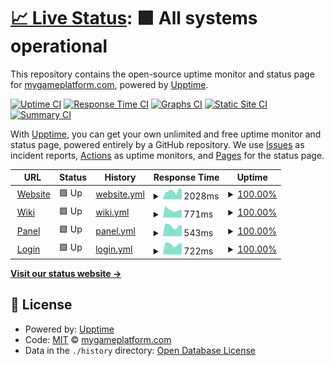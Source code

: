 # [📈 Live Status](https://mygameplatform.github.io/status): <!--live status--> **🟩 All systems operational**

This repository contains the open-source uptime monitor and status page for [mygameplatform.com](https://mygameplatform.com), powered by [Upptime](https://github.com/upptime/upptime).

[![Uptime CI](https://github.com/mygameplatform/status/workflows/Uptime%20CI/badge.svg)](https://github.com/mygameplatform/status/actions?query=workflow%3A%22Uptime+CI%22)
[![Response Time CI](https://github.com/mygameplatform/status/workflows/Response%20Time%20CI/badge.svg)](https://github.com/mygameplatform/status/actions?query=workflow%3A%22Response+Time+CI%22)
[![Graphs CI](https://github.com/mygameplatform/status/workflows/Graphs%20CI/badge.svg)](https://github.com/mygameplatform/status/actions?query=workflow%3A%22Graphs+CI%22)
[![Static Site CI](https://github.com/mygameplatform/status/workflows/Static%20Site%20CI/badge.svg)](https://github.com/mygameplatform/status/actions?query=workflow%3A%22Static+Site+CI%22)
[![Summary CI](https://github.com/mygameplatform/status/workflows/Summary%20CI/badge.svg)](https://github.com/mygameplatform/status/actions?query=workflow%3A%22Summary+CI%22)

With [Upptime](https://upptime.js.org), you can get your own unlimited and free uptime monitor and status page, powered entirely by a GitHub repository. We use [Issues](https://github.com/mygameplatform/status/issues) as incident reports, [Actions](https://github.com/mygameplatform/status/actions) as uptime monitors, and [Pages](https://mygameplatform.github.io/status) for the status page.

<!--start: status pages-->
<!-- This summary is generated by Upptime (https://github.com/upptime/upptime) -->
<!-- Do not edit this manually, your changes will be overwritten -->
<!-- prettier-ignore -->
| URL | Status | History | Response Time | Uptime |
| --- | ------ | ------- | ------------- | ------ |
| <img alt="" src="https://favicons.githubusercontent.com/www.mygameplatform.com" height="13"> [Website](https://www.mygameplatform.com) | 🟩 Up | [website.yml](https://github.com/mygameplatform/status/commits/HEAD/history/website.yml) | <details><summary><img alt="Response time graph" src="./graphs/website/response-time-week.png" height="20"> 2028ms</summary><br><a href="https://status.mygameplatform.com/history/website"><img alt="Response time 2023" src="https://img.shields.io/endpoint?url=https%3A%2F%2Fraw.githubusercontent.com%2Fmygameplatform%2Fstatus%2FHEAD%2Fapi%2Fwebsite%2Fresponse-time.json"></a><br><a href="https://status.mygameplatform.com/history/website"><img alt="24-hour response time 2142" src="https://img.shields.io/endpoint?url=https%3A%2F%2Fraw.githubusercontent.com%2Fmygameplatform%2Fstatus%2FHEAD%2Fapi%2Fwebsite%2Fresponse-time-day.json"></a><br><a href="https://status.mygameplatform.com/history/website"><img alt="7-day response time 2028" src="https://img.shields.io/endpoint?url=https%3A%2F%2Fraw.githubusercontent.com%2Fmygameplatform%2Fstatus%2FHEAD%2Fapi%2Fwebsite%2Fresponse-time-week.json"></a><br><a href="https://status.mygameplatform.com/history/website"><img alt="30-day response time 1826" src="https://img.shields.io/endpoint?url=https%3A%2F%2Fraw.githubusercontent.com%2Fmygameplatform%2Fstatus%2FHEAD%2Fapi%2Fwebsite%2Fresponse-time-month.json"></a><br><a href="https://status.mygameplatform.com/history/website"><img alt="1-year response time 2023" src="https://img.shields.io/endpoint?url=https%3A%2F%2Fraw.githubusercontent.com%2Fmygameplatform%2Fstatus%2FHEAD%2Fapi%2Fwebsite%2Fresponse-time-year.json"></a></details> | <details><summary><a href="https://status.mygameplatform.com/history/website">100.00%</a></summary><a href="https://status.mygameplatform.com/history/website"><img alt="All-time uptime 98.02%" src="https://img.shields.io/endpoint?url=https%3A%2F%2Fraw.githubusercontent.com%2Fmygameplatform%2Fstatus%2FHEAD%2Fapi%2Fwebsite%2Fuptime.json"></a><br><a href="https://status.mygameplatform.com/history/website"><img alt="24-hour uptime 100.00%" src="https://img.shields.io/endpoint?url=https%3A%2F%2Fraw.githubusercontent.com%2Fmygameplatform%2Fstatus%2FHEAD%2Fapi%2Fwebsite%2Fuptime-day.json"></a><br><a href="https://status.mygameplatform.com/history/website"><img alt="7-day uptime 100.00%" src="https://img.shields.io/endpoint?url=https%3A%2F%2Fraw.githubusercontent.com%2Fmygameplatform%2Fstatus%2FHEAD%2Fapi%2Fwebsite%2Fuptime-week.json"></a><br><a href="https://status.mygameplatform.com/history/website"><img alt="30-day uptime 100.00%" src="https://img.shields.io/endpoint?url=https%3A%2F%2Fraw.githubusercontent.com%2Fmygameplatform%2Fstatus%2FHEAD%2Fapi%2Fwebsite%2Fuptime-month.json"></a><br><a href="https://status.mygameplatform.com/history/website"><img alt="1-year uptime 98.02%" src="https://img.shields.io/endpoint?url=https%3A%2F%2Fraw.githubusercontent.com%2Fmygameplatform%2Fstatus%2FHEAD%2Fapi%2Fwebsite%2Fuptime-year.json"></a></details>
| <img alt="" src="https://favicons.githubusercontent.com/wiki.mygameplatform.com" height="13"> [Wiki](https://wiki.mygameplatform.com:1010) | 🟩 Up | [wiki.yml](https://github.com/mygameplatform/status/commits/HEAD/history/wiki.yml) | <details><summary><img alt="Response time graph" src="./graphs/wiki/response-time-week.png" height="20"> 771ms</summary><br><a href="https://status.mygameplatform.com/history/wiki"><img alt="Response time 896" src="https://img.shields.io/endpoint?url=https%3A%2F%2Fraw.githubusercontent.com%2Fmygameplatform%2Fstatus%2FHEAD%2Fapi%2Fwiki%2Fresponse-time.json"></a><br><a href="https://status.mygameplatform.com/history/wiki"><img alt="24-hour response time 762" src="https://img.shields.io/endpoint?url=https%3A%2F%2Fraw.githubusercontent.com%2Fmygameplatform%2Fstatus%2FHEAD%2Fapi%2Fwiki%2Fresponse-time-day.json"></a><br><a href="https://status.mygameplatform.com/history/wiki"><img alt="7-day response time 771" src="https://img.shields.io/endpoint?url=https%3A%2F%2Fraw.githubusercontent.com%2Fmygameplatform%2Fstatus%2FHEAD%2Fapi%2Fwiki%2Fresponse-time-week.json"></a><br><a href="https://status.mygameplatform.com/history/wiki"><img alt="30-day response time 839" src="https://img.shields.io/endpoint?url=https%3A%2F%2Fraw.githubusercontent.com%2Fmygameplatform%2Fstatus%2FHEAD%2Fapi%2Fwiki%2Fresponse-time-month.json"></a><br><a href="https://status.mygameplatform.com/history/wiki"><img alt="1-year response time 896" src="https://img.shields.io/endpoint?url=https%3A%2F%2Fraw.githubusercontent.com%2Fmygameplatform%2Fstatus%2FHEAD%2Fapi%2Fwiki%2Fresponse-time-year.json"></a></details> | <details><summary><a href="https://status.mygameplatform.com/history/wiki">100.00%</a></summary><a href="https://status.mygameplatform.com/history/wiki"><img alt="All-time uptime 97.65%" src="https://img.shields.io/endpoint?url=https%3A%2F%2Fraw.githubusercontent.com%2Fmygameplatform%2Fstatus%2FHEAD%2Fapi%2Fwiki%2Fuptime.json"></a><br><a href="https://status.mygameplatform.com/history/wiki"><img alt="24-hour uptime 100.00%" src="https://img.shields.io/endpoint?url=https%3A%2F%2Fraw.githubusercontent.com%2Fmygameplatform%2Fstatus%2FHEAD%2Fapi%2Fwiki%2Fuptime-day.json"></a><br><a href="https://status.mygameplatform.com/history/wiki"><img alt="7-day uptime 100.00%" src="https://img.shields.io/endpoint?url=https%3A%2F%2Fraw.githubusercontent.com%2Fmygameplatform%2Fstatus%2FHEAD%2Fapi%2Fwiki%2Fuptime-week.json"></a><br><a href="https://status.mygameplatform.com/history/wiki"><img alt="30-day uptime 100.00%" src="https://img.shields.io/endpoint?url=https%3A%2F%2Fraw.githubusercontent.com%2Fmygameplatform%2Fstatus%2FHEAD%2Fapi%2Fwiki%2Fuptime-month.json"></a><br><a href="https://status.mygameplatform.com/history/wiki"><img alt="1-year uptime 97.65%" src="https://img.shields.io/endpoint?url=https%3A%2F%2Fraw.githubusercontent.com%2Fmygameplatform%2Fstatus%2FHEAD%2Fapi%2Fwiki%2Fuptime-year.json"></a></details>
| <img alt="" src="https://favicons.githubusercontent.com/panel.mygameplatform.com" height="13"> [Panel](https://panel.mygameplatform.com:1005) | 🟩 Up | [panel.yml](https://github.com/mygameplatform/status/commits/HEAD/history/panel.yml) | <details><summary><img alt="Response time graph" src="./graphs/panel/response-time-week.png" height="20"> 543ms</summary><br><a href="https://status.mygameplatform.com/history/panel"><img alt="Response time 572" src="https://img.shields.io/endpoint?url=https%3A%2F%2Fraw.githubusercontent.com%2Fmygameplatform%2Fstatus%2FHEAD%2Fapi%2Fpanel%2Fresponse-time.json"></a><br><a href="https://status.mygameplatform.com/history/panel"><img alt="24-hour response time 516" src="https://img.shields.io/endpoint?url=https%3A%2F%2Fraw.githubusercontent.com%2Fmygameplatform%2Fstatus%2FHEAD%2Fapi%2Fpanel%2Fresponse-time-day.json"></a><br><a href="https://status.mygameplatform.com/history/panel"><img alt="7-day response time 543" src="https://img.shields.io/endpoint?url=https%3A%2F%2Fraw.githubusercontent.com%2Fmygameplatform%2Fstatus%2FHEAD%2Fapi%2Fpanel%2Fresponse-time-week.json"></a><br><a href="https://status.mygameplatform.com/history/panel"><img alt="30-day response time 552" src="https://img.shields.io/endpoint?url=https%3A%2F%2Fraw.githubusercontent.com%2Fmygameplatform%2Fstatus%2FHEAD%2Fapi%2Fpanel%2Fresponse-time-month.json"></a><br><a href="https://status.mygameplatform.com/history/panel"><img alt="1-year response time 572" src="https://img.shields.io/endpoint?url=https%3A%2F%2Fraw.githubusercontent.com%2Fmygameplatform%2Fstatus%2FHEAD%2Fapi%2Fpanel%2Fresponse-time-year.json"></a></details> | <details><summary><a href="https://status.mygameplatform.com/history/panel">100.00%</a></summary><a href="https://status.mygameplatform.com/history/panel"><img alt="All-time uptime 70.67%" src="https://img.shields.io/endpoint?url=https%3A%2F%2Fraw.githubusercontent.com%2Fmygameplatform%2Fstatus%2FHEAD%2Fapi%2Fpanel%2Fuptime.json"></a><br><a href="https://status.mygameplatform.com/history/panel"><img alt="24-hour uptime 100.00%" src="https://img.shields.io/endpoint?url=https%3A%2F%2Fraw.githubusercontent.com%2Fmygameplatform%2Fstatus%2FHEAD%2Fapi%2Fpanel%2Fuptime-day.json"></a><br><a href="https://status.mygameplatform.com/history/panel"><img alt="7-day uptime 100.00%" src="https://img.shields.io/endpoint?url=https%3A%2F%2Fraw.githubusercontent.com%2Fmygameplatform%2Fstatus%2FHEAD%2Fapi%2Fpanel%2Fuptime-week.json"></a><br><a href="https://status.mygameplatform.com/history/panel"><img alt="30-day uptime 77.50%" src="https://img.shields.io/endpoint?url=https%3A%2F%2Fraw.githubusercontent.com%2Fmygameplatform%2Fstatus%2FHEAD%2Fapi%2Fpanel%2Fuptime-month.json"></a><br><a href="https://status.mygameplatform.com/history/panel"><img alt="1-year uptime 70.67%" src="https://img.shields.io/endpoint?url=https%3A%2F%2Fraw.githubusercontent.com%2Fmygameplatform%2Fstatus%2FHEAD%2Fapi%2Fpanel%2Fuptime-year.json"></a></details>
| <img alt="" src="https://favicons.githubusercontent.com/auth.mygameplatform.com" height="13"> [Login](https://auth.mygameplatform.com:1020/auth) | 🟩 Up | [login.yml](https://github.com/mygameplatform/status/commits/HEAD/history/login.yml) | <details><summary><img alt="Response time graph" src="./graphs/login/response-time-week.png" height="20"> 722ms</summary><br><a href="https://status.mygameplatform.com/history/login"><img alt="Response time 772" src="https://img.shields.io/endpoint?url=https%3A%2F%2Fraw.githubusercontent.com%2Fmygameplatform%2Fstatus%2FHEAD%2Fapi%2Flogin%2Fresponse-time.json"></a><br><a href="https://status.mygameplatform.com/history/login"><img alt="24-hour response time 860" src="https://img.shields.io/endpoint?url=https%3A%2F%2Fraw.githubusercontent.com%2Fmygameplatform%2Fstatus%2FHEAD%2Fapi%2Flogin%2Fresponse-time-day.json"></a><br><a href="https://status.mygameplatform.com/history/login"><img alt="7-day response time 722" src="https://img.shields.io/endpoint?url=https%3A%2F%2Fraw.githubusercontent.com%2Fmygameplatform%2Fstatus%2FHEAD%2Fapi%2Flogin%2Fresponse-time-week.json"></a><br><a href="https://status.mygameplatform.com/history/login"><img alt="30-day response time 740" src="https://img.shields.io/endpoint?url=https%3A%2F%2Fraw.githubusercontent.com%2Fmygameplatform%2Fstatus%2FHEAD%2Fapi%2Flogin%2Fresponse-time-month.json"></a><br><a href="https://status.mygameplatform.com/history/login"><img alt="1-year response time 772" src="https://img.shields.io/endpoint?url=https%3A%2F%2Fraw.githubusercontent.com%2Fmygameplatform%2Fstatus%2FHEAD%2Fapi%2Flogin%2Fresponse-time-year.json"></a></details> | <details><summary><a href="https://status.mygameplatform.com/history/login">100.00%</a></summary><a href="https://status.mygameplatform.com/history/login"><img alt="All-time uptime 99.89%" src="https://img.shields.io/endpoint?url=https%3A%2F%2Fraw.githubusercontent.com%2Fmygameplatform%2Fstatus%2FHEAD%2Fapi%2Flogin%2Fuptime.json"></a><br><a href="https://status.mygameplatform.com/history/login"><img alt="24-hour uptime 100.00%" src="https://img.shields.io/endpoint?url=https%3A%2F%2Fraw.githubusercontent.com%2Fmygameplatform%2Fstatus%2FHEAD%2Fapi%2Flogin%2Fuptime-day.json"></a><br><a href="https://status.mygameplatform.com/history/login"><img alt="7-day uptime 100.00%" src="https://img.shields.io/endpoint?url=https%3A%2F%2Fraw.githubusercontent.com%2Fmygameplatform%2Fstatus%2FHEAD%2Fapi%2Flogin%2Fuptime-week.json"></a><br><a href="https://status.mygameplatform.com/history/login"><img alt="30-day uptime 100.00%" src="https://img.shields.io/endpoint?url=https%3A%2F%2Fraw.githubusercontent.com%2Fmygameplatform%2Fstatus%2FHEAD%2Fapi%2Flogin%2Fuptime-month.json"></a><br><a href="https://status.mygameplatform.com/history/login"><img alt="1-year uptime 99.89%" src="https://img.shields.io/endpoint?url=https%3A%2F%2Fraw.githubusercontent.com%2Fmygameplatform%2Fstatus%2FHEAD%2Fapi%2Flogin%2Fuptime-year.json"></a></details>

<!--end: status pages-->

[**Visit our status website →**](https://mygameplatform.github.io/status)

## 📄 License

- Powered by: [Upptime](https://github.com/upptime/upptime)
- Code: [MIT](./LICENSE) © [mygameplatform.com](https://mygameplatform.com)
- Data in the `./history` directory: [Open Database License](https://opendatacommons.org/licenses/odbl/1-0/)
